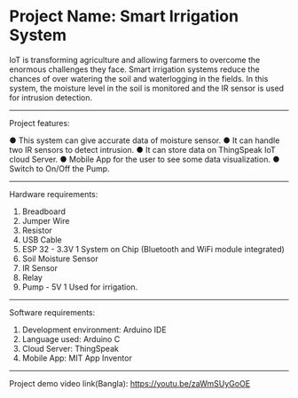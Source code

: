 # Project Name: Smart Irrigation System

IoT is transforming agriculture and allowing farmers to overcome the enormous challenges they face. Smart irrigation systems reduce the chances of over watering the soil and waterlogging in the fields. In this system, the moisture level in the soil is monitored and the IR sensor is used for intrusion detection.

---

Project features:

● This system can give accurate data of moisture sensor.
● It can handle two IR sensors to detect intrusion.
● It can store data on ThingSpeak IoT cloud Server.
● Mobile App for the user to see some data visualization.
● Switch to On/Off the Pump.

---

Hardware requirements:
1. Breadboard 
2. Jumper Wire 
3. Resistor 
4. USB Cable
5. ESP 32 - 3.3V 1 System on Chip (Bluetooth and WiFi module integrated)
6. Soil Moisture Sensor
7. IR Sensor
8. Relay 
9. Pump - 5V 1 Used for irrigation.

---

Software requirements:
1. Development environment: Arduino IDE
2. Language used: Arduino C
3. Cloud Server: ThingSpeak
4. Mobile App: MIT App Inventor

---

Project demo video link(Bangla): https://youtu.be/zaWmSUyGoOE
